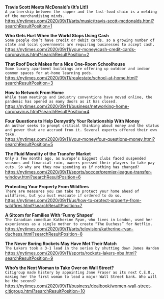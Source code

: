 **Travis Scott Meets McDonald’s (It’s Lit!)**\
`A partnership between the rapper and the fast-food chain is a melding of the merchandising minds.`\
https://nytimes.com/2020/09/11/arts/music/travis-scott-mcdonalds.html?searchResultPosition=1

**Who Gets Hurt When the World Stops Using Cash**\
`Some people don’t have credit or debit cards, so a growing number of state and local governments are requiring businesses to accept cash.`\
https://nytimes.com/2020/09/11/your-money/cash-credit-cards-coronavirus.html?searchResultPosition=2

**That Roof Deck Makes for a Nice One-Room Schoolhouse**\
`Some luxury apartment buildings are offering up outdoor and indoor common spaces for at-home learning pods.`\
https://nytimes.com/2020/09/11/realestate/school-at-home.html?searchResultPosition=3

**How to Network From Home**\
`While team meetings and industry conventions have moved online, the pandemic has opened as many doors as it has closed.`\
https://nytimes.com/2020/09/11/business/networking-home-coronavirus.html?searchResultPosition=4

**Four Questions to Help Demystify Your Relationship With Money**\
`An author seeks to prompt critical thinking about money and the status and power that are accrued from it. Several experts offered their own take.`\
https://nytimes.com/2020/09/11/your-money/four-questions-money.html?searchResultPosition=5

**The Fluid Morality of the Transfer Market**\
`Only a few months ago, as Europe’s biggest clubs faced suspended seasons and financial ruin, owners pressed their players to take pay cuts. So why are they now spending as if nothing has changed?`\
https://nytimes.com/2020/09/11/sports/soccer/premier-league-transfer-window.html?searchResultPosition=6

**Protecting Your Property From Wildfires**\
`There are measures you can take to protect your home ahead of wildfires, but you must evacuate if ordered to do so.`\
https://nytimes.com/2020/09/11/us/how-to-protect-property-from-wildfires.html?searchResultPosition=7

**A Sitcom for Families With ‘Funny Shapes’**\
`The Canadian comedian Katherine Ryan, who lives in London, used her experiences as a single mother to create “The Duchess” for Netflix.`\
https://nytimes.com/2020/09/11/arts/television/katherine-ryan-duchess.html?searchResultPosition=8

**The Never Boring Rockets May Have Met Their Match**\
`The Lakers took a 3-1 lead in the series by shutting down James Harden`\
https://nytimes.com/2020/09/11/sports/rockets-lakers-nba.html?searchResultPosition=9

**Who’s the Next Woman to Take Over on Wall Street?**\
`Citigroup made history by appointing Jane Fraser as its next C.E.O., making her the first woman to lead a major Wall Street bank. Who will be the second?`\
https://nytimes.com/2020/09/11/business/dealbook/women-wall-street-citigroup.html?searchResultPosition=10

